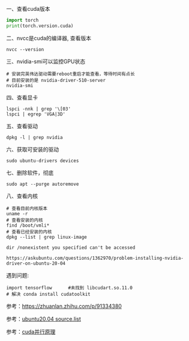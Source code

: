 一、查看cuda版本

```python
import torch
print(torch.version.cuda)
```

二、nvcc是cuda的编译器, 查看版本
```shell
nvcc --version
```

三、nvidia-smi可以监控GPU状态

```shell
# 安装完英伟达驱动需要reboot重启才能查看，等待时间有点长
# 目前安装的是 nvidia-driver-510-server
nvidia-smi
```

四、查看显卡

```shell
lspci -nnk | grep '\[03'
lspci | egrep 'VGA|3D'
```

五、查看驱动

```shell
dpkg -l | grep nvidia
```

六、获取可安装的驱动

```shell
sudo ubuntu-drivers devices
```

七、删除软件，彻底

```shell
sudo apt --purge autoremove
```

八、查看内核

```shell
# 查看目前内核版本
uname -r
# 查看安装的内核
find /boot/vmli*
# 查看已经安装的内核
dpkg --list | grep linux-image

dir /nonexistent you specified can't be accessed

https://askubuntu.com/questions/1362970/problem-installing-nvidia-driver-on-ubuntu-20-04
```

遇到问题:

```
import tensorflow      #未找到 libcudart.so.11.0
# 解决 conda install cudatoolkit
```



参考：https://zhuanlan.zhihu.com/p/91334380

参考：[ubuntu20.04 source.list](https://gist.github.com/ishad0w/788555191c7037e249a439542c53e170)

参考：[cuda并行原理](https://developer.nvidia.com/blog/even-easier-introduction-cuda/)
